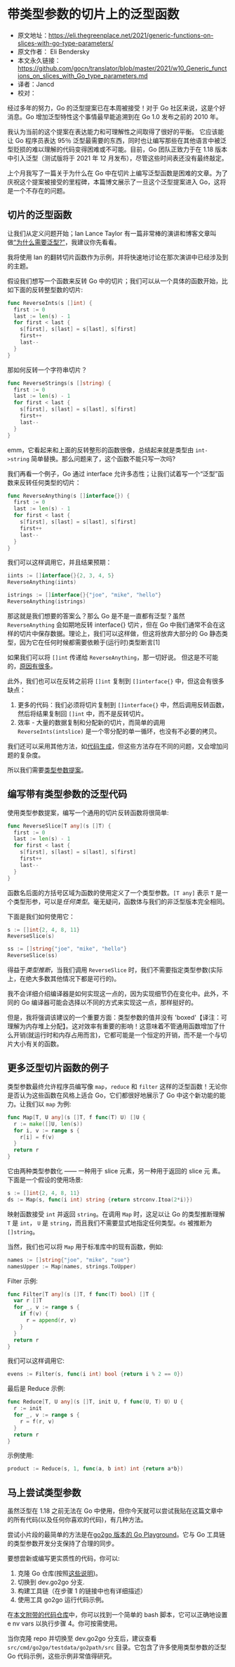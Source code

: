 # 带类型参数的切片上的泛型函数

- 原文地址：https://eli.thegreenplace.net/2021/generic-functions-on-slices-with-go-type-parameters/
- 原文作者： Eli Bendersky
- 本文永久链接：https://github.com/gocn/translator/blob/master/2021/w10_Generic_functions_on_slices_with_Go_type_parameters.md
- 译者：Jancd
- 校对：

经过多年的努力，Go 的泛型提案已在本周被接受！对于 Go 社区来说，这是个好消息。Go 增加泛型特性这个事情最早能追溯到在 Go 1.0 发布之前的 2010 年。

我认为当前的这个提案在表达能力和可理解性之间取得了很好的平衡。 它应该能让 Go 程序员表达 95％ 泛型最需要的东西，同时也让编写那些在其他语言中被泛型贬损的难以理解的代码变得困难或不可能。目前，Go 团队正致力于在 1.18 版本中引入泛型（测试版将于 2021 年 12 月发布），尽管这些时间表还没有最终敲定。

上个月我写了一篇关于为什么在 Go 中在切片上编写泛型函数是困难的文章。为了庆祝这个提案被接受的里程碑，本篇博文展示了一旦这个泛型提案进入 Go，这将是一个不存在的问题。

## 切片的泛型函数

让我们从定义问题开始；Ian Lance Taylor 有一篇非常棒的演讲和博客文章叫做[“为什么需要泛型?”]((https://blog.golang.org/why-generics))，我建议你先看看。

我将使用 Ian 的翻转切片函数作为示例，并将快速地讨论在那次演讲中已经涉及到的主题。

假设我们想写一个函数来反转 Go 中的切片；我们可以从一个具体的函数开始，比如下面的反转整型数的切片:

```go
func ReverseInts(s []int) {
  first := 0
  last := len(s) - 1
  for first < last {
    s[first], s[last] = s[last], s[first]
    first++
    last--
  }
}
```

那如何反转一个字符串切片？

```go
func ReverseStrings(s []string) {
  first := 0
  last := len(s) - 1
  for first < last {
    s[first], s[last] = s[last], s[first]
    first++
    last--
  }
}
```

emm，它看起来和上面的反转整形的函数很像，总结起来就是类型由 `int->string` 简单替换。那么问题来了，这个函数不能只写一次吗?

我们再看一个例子，Go 通过 interface 允许多态性；让我们试着写一个“泛型”函数来反转任何类型的切片：

```go
func ReverseAnything(s []interface{}) {
  first := 0
  last := len(s) - 1
  for first < last {
    s[first], s[last] = s[last], s[first]
    first++
    last--
  }
}
```

我们可以这样调用它，并且结果预期：

```go
iints := []interface{}{2, 3, 4, 5}
ReverseAnything(iints)

istrings := []interface{}{"joe", "mike", "hello"}
ReverseAnything(istrings)
```

那这就是我们想要的答案么？那么 Go 是不是一直都有泛型？虽然 `ReverseAnything` 会如期地反转 interface{} 切片，但在 Go 中我们通常不会在这样的切片中保存数据。理论上，我们可以这样做，但这将放弃大部分的 Go 静态类型，因为它在任何时候都需要依赖于(运行时)类型断言[1]

如果我们可以将 `[]int` 传递给 `ReverseAnything`，那一切好说。 但这是不可能的，[原因有很多](https://eli.thegreenplace.net/2021/go-internals-invariance-and-memory-layout-of-slices/)。

此外，我们也可以在反转之前将 `[]int` 复制到 `[]interface{}` 中，但这会有很多缺点：

 1. 更多的代码：我们必须将切片复制到 `[]interface{}` 中，然后调用反转函数，然后将结果复制回 `[]int` 中，而不是反转切片。
 2. 效率 - 大量的数据复制和分配新的切片，而简单的调用 `ReverseInts(intslice)` 是一个零分配的单一循环，也没有不必要的拷贝。

我们还可以采用其他方法，如[代码生成](https://blog.golang.org/generate)，但这些方法存在不同的问题，又会增加问题的复杂度。

所以我们需要[类型参数提案](https://go.googlesource.com/proposal/+/refs/heads/master/design/go2draft-type-parameters.md)。

## 编写带有类型参数的泛型代码

使用类型参数提案，编写一个通用的切片反转函数将很简单:

```go
func ReverseSlice[T any](s []T) {
  first := 0
  last := len(s) - 1
  for first < last {
    s[first], s[last] = s[last], s[first]
    first++
    last--
  }
}
```

函数名后面的方括号区域为函数的使用定义了一个类型参数。`[T any]` 表示 `T` 是一个类型形参，可以是*任何类型*。毫无疑问，函数体与我们的非泛型版本完全相同。

下面是我们如何使用它：

```go
s := []int{2, 4, 8, 11}
ReverseSlice(s)

ss := []string{"joe", "mike", "hello"}
ReverseSlice(ss)
```

得益于*类型推断*，当我们调用 `ReverseSlice` 时，我们不需要指定类型参数(实际上，在绝大多数其他情况下都是可行的)。

我不会详细介绍编译器是如何实现这一点的，因为实现细节仍在变化中。此外，不同的 Go 编译器可能会选择以不同的方式来实现这一点，那样挺好的。

但是，我将强调该建议的一个重要方面：类型参数的值并没有 'boxed'【译注：可理解为内存堆上分配】。这对效率有重要的影响！这意味着不管通用函数增加了什么开销(就运行时和内存占用而言)，它都可能是一个恒定的开销，而不是一个与切片大小有关的函数。

## 更多泛型切片函数的例子

类型参数最终允许程序员编写像 `map`，`reduce` 和 `filter` 这样的泛型函数！无论你是否认为这些函数在风格上适合 Go，它们都很好地展示了 Go 中这个新功能的能力。让我们以 `map` 为例:

```go
func Map[T, U any](s []T, f func(T) U) []U {
  r := make([]U, len(s))
  for i, v := range s {
    r[i] = f(v)
  }
  return r
}
```

它由两种类型参数化 —— 一种用于 slice 元素，另一种用于返回的 slice 元 素。下面是一个假设的使用场景:

```go
s := []int{2, 4, 8, 11}
ds := Map(s, func(i int) string {return strconv.Itoa(2*i)})
```

映射函数接受 `int` 并返回 `string`。在调用 `Map` 时，这足以让 Go 的类型推断理解 `T` 是 `int`， `U` 是 `string`，而且我们不需要显式地指定任何类型。`ds` 被推断为 `[]string`。

当然，我们也可以将 `Map` 用于标准库中的现有函数，例如:

```go
names := []string{"joe", "mike", "sue"}
namesUpper := Map(names, strings.ToUpper)
```

Filter 示例:

```go
func Filter[T any](s []T, f func(T) bool) []T {
  var r []T
  for _, v := range s {
    if f(v) {
      r = append(r, v)
    }
  }
  return r
}
```

我们可以这样调用它:

```go
evens := Filter(s, func(i int) bool {return i % 2 == 0})
```

最后是 Reduce 示例:

```go
func Reduce[T, U any](s []T, init U, f func(U, T) U) U {
  r := init
  for _, v := range s {
    r = f(r, v)
  }
  return r
}
```

示例使用:

```go
product := Reduce(s, 1, func(a, b int) int {return a*b})
```

## 马上尝试类型参数

虽然泛型在 1.18 之前无法在 Go 中使用，但你今天就可以尝试我贴在这篇文章中的所有代码(以及任何你喜欢的代码)，有几种方法。

尝试小片段的最简单的方法是在[go2go 版本的 Go Playground](https://go2goplay.golang.org/)。它与 Go 工具链的类型参数开发分支保持了合理的同步。

要想尝新或编写更实质性的代码，你可以:

1. 克隆 Go 仓库(按照[这些说明](https://golang.org/doc/contribute.html#checkout_go))。
2. 切换到 dev.go2go 分支.
3. 构建工具链（在步骤 1 的链接中也有详细描述）
4. 使用工具 go2go 运行代码示例。

在[本文附带的代码仓库](https://github.com/eliben/code-for-blog/tree/master/2021/go-generic-slice)中，你可以找到一个简单的 bash 脚本，它可以正确地设置 e nv vars 以执行步骤 4。你可按需使用。

当你克隆 repo 并切换至 dev.go2go 分支后，建议查看 `src/cmd/go2go/testdata/go2path/src` 目录。它包含了许多使用类型参数的泛型 Go 代码示例，这些示例非常值得研究。
